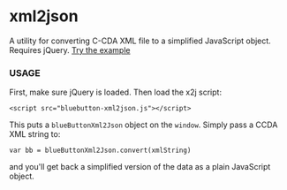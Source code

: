 xml2json
========

A utility for converting C-CDA XML file to a simplified JavaScript object. Requires jQuery.
[Try the example](http://blue-button.github.com/xml2json/)

### USAGE
First, make sure jQuery is loaded. Then load the x2j script:

`<script src="bluebutton-xml2json.js"></script>`

This puts a `blueButtonXml2Json` object on the `window`. Simply pass a CCDA XML string to:

`var bb = blueButtonXml2Json.convert(xmlString)`

and you'll get back a simplified version of the data as a plain JavaScript object.
